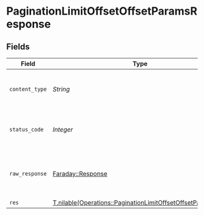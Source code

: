 # PaginationLimitOffsetOffsetParamsResponse


## Fields

| Field                                                                                                                          | Type                                                                                                                           | Required                                                                                                                       | Description                                                                                                                    |
| ------------------------------------------------------------------------------------------------------------------------------ | ------------------------------------------------------------------------------------------------------------------------------ | ------------------------------------------------------------------------------------------------------------------------------ | ------------------------------------------------------------------------------------------------------------------------------ |
| `content_type`                                                                                                                 | *String*                                                                                                                       | :heavy_check_mark:                                                                                                             | HTTP response content type for this operation                                                                                  |
| `status_code`                                                                                                                  | *Integer*                                                                                                                      | :heavy_check_mark:                                                                                                             | HTTP response status code for this operation                                                                                   |
| `raw_response`                                                                                                                 | [Faraday::Response](https://www.rubydoc.info/gems/faraday/Faraday/Response)                                                    | :heavy_check_mark:                                                                                                             | Raw HTTP response; suitable for custom response parsing                                                                        |
| `res`                                                                                                                          | [T.nilable(Operations::PaginationLimitOffsetOffsetParamsRes)](../../models/operations/paginationlimitoffsetoffsetparamsres.md) | :heavy_minus_sign:                                                                                                             | OK                                                                                                                             |